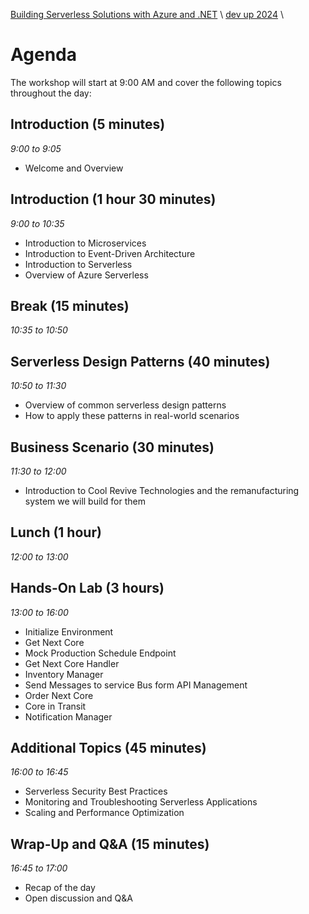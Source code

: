 [Building Serverless Solutions with Azure and .NET](../../README.md) \ [dev up 2024](README.md)  \

# Agenda

The workshop will start at 9:00 AM and cover the following topics throughout the day:

## Introduction (5 minutes)

*9:00 to 9:05*

- Welcome and Overview

## Introduction (1 hour 30 minutes)

*9:00 to 10:35*

- Introduction to Microservices
- Introduction to Event-Driven Architecture
- Introduction to Serverless
- Overview of Azure Serverless

## Break (15 minutes)

*10:35 to 10:50*

## Serverless Design Patterns (40 minutes)

*10:50 to 11:30*

- Overview of common serverless design patterns
- How to apply these patterns in real-world scenarios

## Business Scenario (30 minutes)

*11:30 to 12:00*

- Introduction to Cool Revive Technologies and the remanufacturing system we will build for them

## Lunch (1 hour)

*12:00 to 13:00*

## Hands-On Lab (3 hours)

*13:00 to 16:00*

- Initialize Environment
- Get Next Core
- Mock Production Schedule Endpoint
- Get Next Core Handler
- Inventory Manager
- Send Messages to service Bus form API Management
- Order Next Core
- Core in Transit
- Notification Manager

## Additional Topics (45 minutes)

*16:00 to 16:45*

- Serverless Security Best Practices
- Monitoring and Troubleshooting Serverless Applications
- Scaling and Performance Optimization

## Wrap-Up and Q&A (15 minutes)

*16:45 to 17:00*

- Recap of the day
- Open discussion and Q&A
